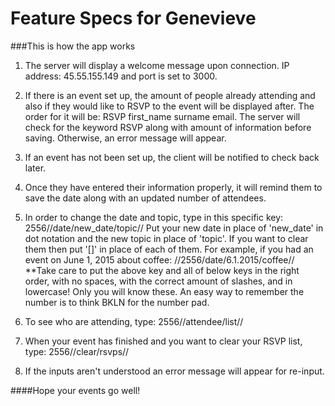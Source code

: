 # Feature Specs for Genevieve

###This is how the app works 

1. The server will display a welcome message upon connection. IP address: 45.55.155.149 and port is set to 3000.

2. If there is an event set up, the amount of people already attending and also if they would like to RSVP to the event will be displayed after. The order for it will be: RSVP first_name surname email. The server will check for the keyword RSVP along with amount of information before saving. Otherwise, an error message will appear. 

3. If an event has not been set up, the client will be notified to check back later. 

4. Once they have entered their information properly, it will remind them to save the date along with an updated number of attendees. 

5. In order to change the date and topic, type in this specific key: 2556//date/new_date/topic//
   Put your new date in place of 'new_date' in dot notation and the new topic in place of 'topic'. If you want to clear them then put '[]' in place of each of them. For example, if you had an event on June 1, 2015 about coffee: //2556/date/6.1.2015/coffee//
    **Take care to put the above key and all of below keys in the right order, with no spaces, with the correct amount of slashes, and in lowercase! Only you will know these. An easy way to remember the number is to think BKLN for the number pad.

6. To see who are attending, type: 2556//attendee/list//

7. When your event has finished and you want to clear your RSVP list, type: 2556//clear/rsvps//

8. If the inputs aren't understood an error message will appear for re-input. 


####Hope your events go well! 






